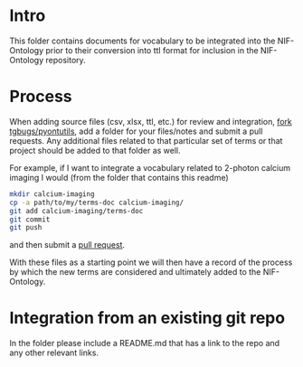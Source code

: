 # Intro
This folder contains documents for vocabulary to be integrated into the NIF-Ontology
prior to their conversion into ttl format for inclusion in the NIF-Ontology repository.

# Process
When adding source files (csv, xlsx, ttl, etc.) for review and integration,
[fork tgbugs/pyontutils](https://github.com/tgbugs/pyontutils#fork-destination-box),
add a folder for your files/notes and submit a pull requests.
Any additional files related to that particular set of terms or that project
should be added to that folder as well.

For example, if I want to integrate a vocabulary related to 2-photon calcium
imaging I would (from the folder that contains this readme)
```bash
mkdir calcium-imaging
cp -a path/to/my/terms-doc calcium-imaging/
git add calcium-imaging/terms-doc
git commit
git push
```
and then submit a [pull request](https://github.com/tgbugs/pyontutils/compare?expand=1).

With these files as a starting point we will then have a record of the process by which
the new terms are considered and ultimately added to the NIF-Ontology.

# Integration from an existing git repo
In the folder please include a README.md that has a link to the repo and
any other relevant links.
